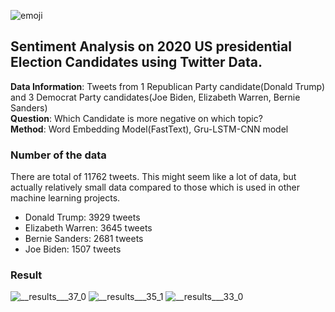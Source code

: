 ![emoji](https://user-images.githubusercontent.com/43398106/69517855-4b8a7700-0f99-11ea-8112-295af4e15f26.gif)
## Sentiment Analysis on 2020 US presidential Election Candidates using Twitter Data.
**Data Information**: Tweets from 1 Republican Party candidate(Donald Trump) and 3 Democrat Party candidates(Joe Biden, Elizabeth Warren, Bernie Sanders) <br>
**Question**: Which Candidate is more negative on which topic? <br>
**Method**: Word Embedding Model(FastText), Gru-LSTM-CNN model


### Number of the data
There are total of 11762 tweets. This might seem like a lot of data, but actually relatively small data compared to those which is used in other machine learning projects. <br>
*   Donald Trump: 3929 tweets
*   Elizabeth Warren: 3645 tweets 
*   Bernie Sanders: 2681 tweets <br>
* Joe Biden: 1507 tweets <br>

### Result
![__results___37_0](https://user-images.githubusercontent.com/43398106/69126533-c95b0800-0aeb-11ea-9255-d88614581083.png)
![__results___35_1](https://user-images.githubusercontent.com/43398106/69126535-ca8c3500-0aeb-11ea-83ae-b45b972a4a81.png)
![__results___33_0](https://user-images.githubusercontent.com/43398106/69126537-cbbd6200-0aeb-11ea-874f-62cf57558640.png)





